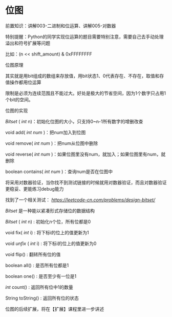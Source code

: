 # 位图

前置知识：讲解003\-二进制和位运算、讲解005\-对数器

特别提醒：Python的同学实现位运算的题目需要特别注意，需要自己去手动处理溢出和符号扩展等问题

比如：\(n << shift\_amount\) & 0xFFFFFFFF

位图原理

其实就是用bit组成的数组来存放值，用bit状态1、0代表存在、不存在，取值和存值操作都用位运算

限制是必须为连续范围且不能过大。好处是极大的节省空间，因为1个数字只占用1个bit的空间。

位图的实现

_Bitset_ \( _int_  n\)：初始化位图的大小，只支持0~n\-1所有数字的增删改查

void add\( _int_   _num_ \)：把num加入到位图

void remove\( _int_   _num_ \)：把num从位图中删除

void reverse\( _int_   _num_ \)：如果位图里没有num，就加入；如果位图里有num，就删除

boolean contains\( _int_   _num_ \)：查询num是否在位图中

将采用对数器验证，当你找不到测试链接的时候就用对数器验证，而且对数器验证更稳妥、更能练习debug能力

找到了一个相关测试： _[https://leetcode\-cn\.com/problems/design\-bitset/](https://leetcode-cn.com/problems/design-bitset/)_

_Bitset_ 是一种能以紧凑形式存储位的数据结构

_Bitset_ \( _int_  n\) : 初始化n个位，所有位都是0

void fix\( _int_  i\) : 将下标i的位上的值更新为1

void  _unfix_ \( _int_  i\) : 将下标i的位上的值更新为0

void flip\(\) : 翻转所有位的值

boolean all\(\) : 是否所有位都是1

boolean one\(\) : 是否至少有一位是1

_int_  count\(\) : 返回所有位中1的数量

String toString\(\) : 返回所有位的状态

位图的后续扩展，将在【扩展】课程里进一步讲述

